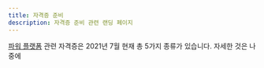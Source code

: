 ```yaml
---
title: 자격증 준비
description: 자격증 준비 관련 랜딩 페이지
---
```


[파워 플랫폼][pp] 관련 자격증은 2021년 7월 현재 총 5가지 종류가 있습니다. 자세한 것은 나중에


[pp]: https://powerplatform.microsoft.com/ko-kr/?WT.mc_id=github-0000-juyoo
